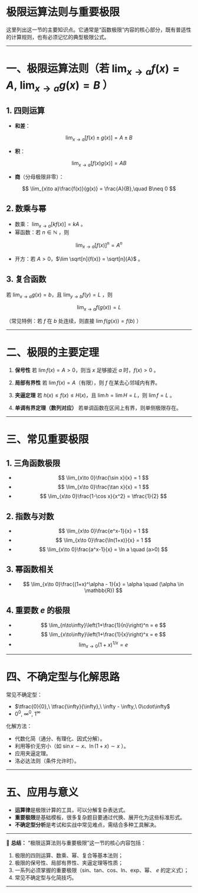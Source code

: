 # 极限运算法则与重要极限
这里列出这一节的主要知识点。它通常是“函数极限”内容的核心部分，既有普适性的计算规则，也有必须记忆的典型极限公式。

---

# 一、极限运算法则（若 $\lim_{x\to a} f(x)=A,\ \lim_{x\to a} g(x)=B$ ）

## 1. 四则运算

* **和差**：

$$
\lim_{x\to a}[f(x)\pm g(x)] = A \pm B
$$
* **积**：

$$
\lim_{x\to a}[f(x)g(x)] = AB
$$

* **商**（分母极限非零）：

$$
\lim_{x\to a}\frac{f(x)}{g(x)} = \frac{A}{B},\quad B\neq 0
$$

## 2. 数乘与幂

* 数乘： $\lim_{x\to a}[k f(x)] = kA$ 。
* 幂函数：若 $n\in\mathbb{N}$ ，则

$$
\lim_{x\to a}[f(x)]^n = A^n
$$

* 开方：若 $A>0$，$\lim \sqrt[n]{f(x)} = \sqrt[n]{A}$ 。

## 3. 复合函数

若 $\lim_{x\to a} g(x) = b$，且 $\lim_{y\to b} f(y) = L$ ，则

$$
\lim_{x\to a} f(g(x)) = L
$$

（常见特例：若 $f$ 在 $b$ 处连续，则直接 $\lim f(g(x))=f(b)$ ）

---

# 二、极限的主要定理

1. **保号性**
   若 $\lim f(x)=A>0$，则当 $x$ 足够接近 $a$ 时，$f(x)>0$ 。

2. **局部有界性**
   若 $\lim f(x)=A$（有限），则 $f$ 在某去心邻域内有界。

3. **夹逼定理**
   若 $h(x)\le f(x)\le H(x)$，且 $\lim h=\lim H=L$，则 $\lim f=L$ 。

4. **单调有界定理（数列对应）**
   若单调函数在区间上有界，则单侧极限存在。

---

# 三、常见重要极限

## 1. 三角函数极限

* $$
  \lim_{x\to 0}\frac{\sin x}{x} = 1
  $$
* $$
  \lim_{x\to 0}\frac{\tan x}{x} = 1
  $$
* $$
  \lim_{x\to 0}\frac{1-\cos x}{x^2} = \tfrac{1}{2}
  $$

## 2. 指数与对数

* $$
  \lim_{x\to 0}\frac{e^x-1}{x} = 1
  $$
* $$
  \lim_{x\to 0}\frac{\ln(1+x)}{x} = 1
  $$
* $$
  \lim_{x\to 0}\frac{a^x-1}{x} = \ln a \quad (a>0)
  $$

## 3. 幂函数相关

* $$
  \lim_{x\to 0}\frac{(1+x)^\alpha - 1}{x} = \alpha \quad (\alpha \in \mathbb{R})
  $$

## 4. 重要数 $e$ 的极限

* $$
  \lim_{n\to\infty}\left(1+\frac{1}{n}\right)^n = e
  $$
* $$
  \lim_{x\to\infty}\left(1+\frac{1}{x}\right)^x = e
  $$
* $$
  \lim_{x\to 0}(1+x)^{1/x} = e
  $$

---

# 四、不确定型与化解思路

常见不确定型：

* $\tfrac{0}{0},\ \tfrac{\infty}{\infty},\ \infty - \infty,\ 0\cdot\infty$
* $0^0,\ \infty^0,\ 1^\infty$

化解方法：

* 代数化简（通分、有理化、因式分解）。
* 利用等价无穷小（如 $\sin x \sim x$、$\ln(1+x)\sim x$ ）。
* 应用夹逼定理。
* 洛必达法则（条件允许时）。

---

# 五、应用与意义

* **运算律**是极限计算的工具，可以分解复杂表达式。
* **重要极限**是基础模板，很多复杂题目要通过代换、展开化为这些标准形式。
* **不确定型分析**是考试和实战中常见难点，需结合多种工具解决。

---

📌 **总结：**
“极限运算法则与重要极限”这一节的核心内容包括：

1. 极限的四则运算、数乘、幂、复合等基本法则；
2. 极限的保号性、局部有界性、夹逼定理等性质；
3. 一系列必须掌握的重要极限（sin、tan、cos、ln、exp、幂、 $e$ 的定义式）；
4. 常见不确定型与化简技巧。

---

